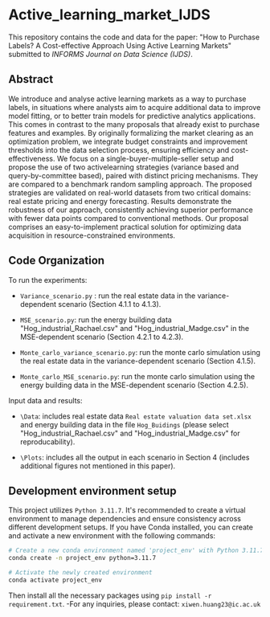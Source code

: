 # Active_learning_market_IJDS

This repository contains the code and data for the paper: "How to Purchase Labels? A Cost-effective Approach Using Active Learning Markets" submitted to *INFORMS Journal on Data Science (IJDS)*.

## Abstract

We introduce and analyse active learning markets as a way to purchase labels, in situations where analysts aim to acquire additional data to improve model fitting, or to better train models for predictive analytics applications. This comes in contrast to the many proposals that already exist to purchase features and examples. By originally formalizing the market clearing as an optimization problem, we integrate budget constraints and improvement thresholds into the data selection process, ensuring efficiency and cost-effectiveness. We focus on a single-buyer-multiple-seller setup and propose the use of two activelearning strategies (variance based and query-by-committee based), paired with distinct pricing mechanisms. They are compared to a benchmark random sampling approach. The proposed strategies are validated on real-world datasets from two critical domains: real estate pricing and energy forecasting. Results demonstrate the robustness of our approach, consistently achieving superior
performance with fewer data points compared to conventional methods. Our proposal comprises an easy-to-implement practical solution for optimizing data acquisition in resource-constrained environments.


## Code Organization

To run the experiments:

-  `Variance_scenario.py` : run the real estate data in the variance-dependent scenario (Section 4.1.1 to 4.1.3).

- `MSE_scenario.py`: run the energy building data "Hog_industrial_Rachael.csv" and "Hog_industrial_Madge.csv" in the MSE-dependent scenario (Section 4.2.1 to 4.2.3).

- `Monte_carlo_variance_scenario.py`: run the monte carlo simulation using the real estate data in the variance-dependent scenario (Section 4.1.5).
- `Monte_carlo_MSE_scenario.py`: run the monte carlo simulation using the energy building data in the MSE-dependent scenario (Section 4.2.5).

Input data and results:

- `\Data`: includes real estate data `Real estate valuation data set.xlsx` and energy building data in the file `Hog_Buidings` (please select "Hog_industrial_Rachael.csv" and "Hog_industrial_Madge.csv" for reproducability).

- `\Plots`: includes all the output in each scenario in Section 4 (includes additional figures not mentioned in this paper).

## Development environment setup

This project utilizes ```Python 3.11.7```. It's recommended to create a virtual environment to manage dependencies and ensure consistency across different development setups.
If you have Conda installed, you can create and activate a new environment with the following commands:
```bash
# Create a new conda environment named 'project_env' with Python 3.11.7
conda create -n project_env python=3.11.7

# Activate the newly created environment
conda activate project_env
```
Then install all the necessary packages using ```pip install -r requirement.txt```.
-For any inquiries, please contact: ```xiwen.huang23@ic.ac.uk```




